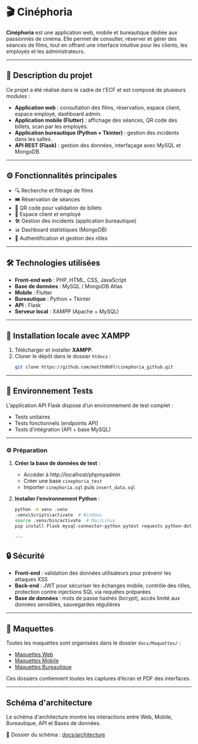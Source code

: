 # 🎬 Cinéphoria

**Cinéphoria** est une application web, mobile et bureautique dédiée aux passionnés de cinéma. Elle permet de consulter, réserver et gérer des séances de films, tout en offrant une interface intuitive pour les clients, les employés et les administrateurs.

---

## 📌 Description du projet

Ce projet a été réalisé dans le cadre de l'ECF et est composé de plusieurs modules :  

- **Application web** : consultation des films, réservation, espace client, espace employé, dashboard admin.  
- **Application mobile (Flutter)** : affichage des séances, QR code des billets, scan par les employés.  
- **Application bureautique (Python + Tkinter)** : gestion des incidents dans les salles.  
- **API REST (Flask)** : gestion des données, interfaçage avec MySQL et MongoDB.  

---

## ⚙️ Fonctionnalités principales

- 🔍 Recherche et filtrage de films  
- 🎟️ Réservation de séances  
- 📱 QR code pour validation de billets  
- 👤 Espace client et employé  
- 🛠️ Gestion des incidents (application bureautique)  
- 📊 Dashboard statistiques (MongoDB)  
- 🔐 Authentification et gestion des rôles  

---

## 🛠️ Technologies utilisées

- **Front-end web** : PHP, HTML, CSS, JavaScript  
- **Base de données** : MySQL / MongoDB Atlas  
- **Mobile** : Flutter  
- **Bureautique** : Python + Tkinter  
- **API** : Flask  
- **Serveur local** : XAMPP (Apache + MySQL)  

---

## 🧪 Installation locale avec XAMPP

1. Télécharger et installer **XAMPP**.  
2. Cloner le dépôt dans le dossier `htdocs` :  
   ```bash
   git clone https://github.com/matth0607/cinephoria_github.git

---

## 🧪 Environnement Tests

L’application API Flask dispose d’un environnement de test complet :

- Tests unitaires
- Tests fonctionnels (endpoints API)
- Tests d’intégration (API + base MySQL)

---

### ⚙️ Préparation

1. **Créer la base de données de test** :  
   - Accéder à http://localhost/phpmyadmin  
   - Créer une base `cinephoria_test`  
   - Importer `cinephoria.sql` puis `insert_data.sql`  

2. **Installer l’environnement Python** :  
   ```bash
   python -m venv .venv
   .venv\Scripts\activate  # Windows
   source .venv/bin/activate  # Mac/Linux
   pip install Flask mysql-connector-python pytest requests python-dotenv

   ---

## 🔒 Sécurité

- **Front-end** : validation des données utilisateurs pour prévenir les attaques XSS  
- **Back-end** : JWT pour sécuriser les échanges mobile, contrôle des rôles, protection contre injections SQL via requêtes préparées  
- **Base de données** : mots de passe hashés (bcrypt), accès limité aux données sensibles, sauvegardes régulières

---

## 📂 Maquettes

Toutes les maquettes sont organisées dans le dossier `docs/Maquettes/` :  

- [Maquettes Web](docs/maquettes/web/README.md)  
- [Maquettes Mobile](docs/maquettes/mobile/README.md)  
- [Maquettes Bureautique](docs/maquettes/bureautique/README.md)  

Ces dossiers contiennent toutes les captures d’écran et PDF des interfaces.

---


## Schéma d'architecture

Le schéma d'architecture montre les interactions entre Web, Mobile, Bureautique, API et Bases de données.

📂 Dossier du schéma : [docs/architecture](docs/architecture)